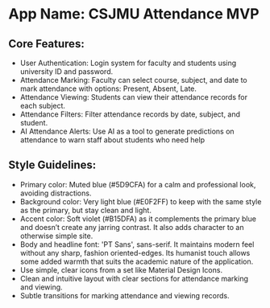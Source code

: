 # **App Name**: CSJMU Attendance MVP

## Core Features:

- User Authentication: Login system for faculty and students using university ID and password.
- Attendance Marking: Faculty can select course, subject, and date to mark attendance with options: Present, Absent, Late.
- Attendance Viewing: Students can view their attendance records for each subject.
- Attendance Filters: Filter attendance records by date, subject, and student.
- AI Attendance Alerts: Use AI as a tool to generate predictions on attendance to warn staff about students who need help

## Style Guidelines:

- Primary color: Muted blue (#5D9CFA) for a calm and professional look, avoiding distractions.
- Background color: Very light blue (#E0F2FF) to keep with the same style as the primary, but stay clean and light.
- Accent color: Soft violet (#B15DFA) as it complements the primary blue and doesn’t create any jarring contrast. It also adds character to an otherwise simple site.
- Body and headline font: 'PT Sans', sans-serif. It maintains modern feel without any sharp, fashion oriented-edges. Its humanist touch allows some added warmth that suits the academic nature of the application.
- Use simple, clear icons from a set like Material Design Icons.
- Clean and intuitive layout with clear sections for attendance marking and viewing.
- Subtle transitions for marking attendance and viewing records.